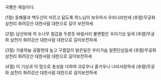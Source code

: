 국뽕은 제일이다.

(1절)
동해물과 백두산이 마르고 닳도록
하느님이 보우하사 우리나라만세
(후렴)무궁화 삼천리 화려강산 대한사람 대한으로 길이 보전하세

(2절)
남산위에 저 소나무 철갑을 두른듯
바람서리 불변함은 우리기상 일세
(후렴)무궁화 삼천리 화려강산 대한사람 대한으로 길이보전하세

(3절)
가을하늘 공활한데 높고 구름없이 
밝은달은 우리가슴 일편단심일세
(후렴)무궁화 삼천리 화려강산 대한사람 대한으로 길이보전하세

(4절)
이 기상과 이 맘으로 충성을 다하여
괴로우나 즐거우나 나라사랑하세
(후렴)무궁화 삼천리 화려강산 대한사람 대한으로 길이보전하세



	
